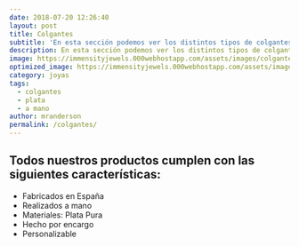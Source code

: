 ```yaml
---
date: 2018-07-20 12:26:40
layout: post
title: Colgantes
subtitle: 'En esta sección podemos ver los distintos tipos de colgantes que tenemos en stock actualmente.'
description: En esta sección podemos ver los distintos tipos de colgantes que tenemos en stock actualmente.
image: https://immensityjewels.000webhostapp.com/assets/images/colgante2.jpg
optimized_image: https://immensityjewels.000webhostapp.com/assets/images/colgante2.jpg
category: joyas
tags:
  - colgantes
  - plata
  - a mano
author: mranderson
permalink: /colgantes/
---
```


## Todos nuestros productos cumplen con las siguientes características:

* Fabricados en España
* Realizados a mano
* Materiales: Plata Pura
* Hecho por encargo
* Personalizable